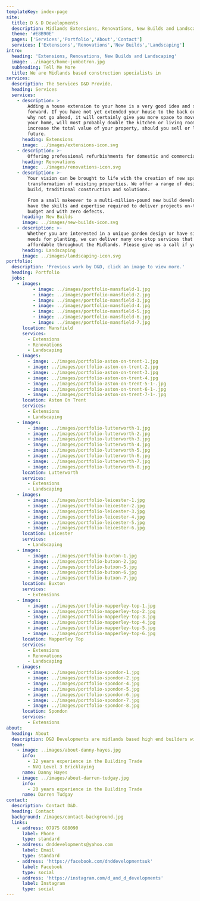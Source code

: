 ```yaml
---
templateKey: index-page
site:
  title: D & D Developments
  description: Midlands Extensions, Renovations, New Builds and Landscaping
  theme: '#E8B90E'
  pages: ['Services','Portfolio','About','Contact']
  services: ['Extensions','Renovations','New Builds','Landscaping']
intro:
  heading: 'Extensions, Renovations, New Builds and Landscaping'
  image: ../images/home-jumbotron.jpg
  subheading: Tell Me More
  title: We are Midlands based construction specialists in
services:
  description: The Services D&D Provide.
  heading: Services
  services:
    - description: >
        Adding a house extension to your home is a very good idea and straight
        forward. If you have not yet extended your house to the back or side,
        why not go ahead, it will certainly give you more space to move around
        your home, will most probably double the kitchen or living room and also
        increase the total value of your property, should you sell or let in the
        future.
      heading: Extensions
      image: ../images/extensions-icon.svg
    - description: >-
        Offering professional refurbishments for domestic and commercial customers, our renovation specialists cater for an array of homes and public houses. As a team of highly skilled builders, we are able to provide a partial or complete renovation based on your needs. Whether it's an extension or a conversion, we're able to transform the look of your home or business to add style and elegance.
      heading: Renovations
      image: ../images/renovations-icon.svg
    - description: >-
        Your vision can be brought to life with the creation of new spaces and
        transformation of existing properties. We offer a range of design and
        build, traditional construction and solutions.

        From a small makeover to a multi-million-pound new build development, we
        have the skills and expertise required to deliver projects on-time, to
        budget and with zero defects.
      heading: New Builds
      image: ../images/new-builds-icon.svg
    - description: >-
        Whether you are interested in a unique garden design or have simple
        needs for planting, we can deliver many one-stop services that are very
        affordable throughout the Midlands. Please give us a call if you need.
      heading: Landscaping
      image: ../images/landscaping-icon.svg
portfolio:
  description: 'Previous work by D&D, click an image to view more.'
  heading: Portfolio
  jobs:
    - images:
          - image: ../images/portfolio-mansfield-1.jpg
          - image: ../images/portfolio-mansfield-2.jpg
          - image: ../images/portfolio-mansfield-3.jpg
          - image: ../images/portfolio-mansfield-4.jpg
          - image: ../images/portfolio-mansfield-5.jpg
          - image: ../images/portfolio-mansfield-6.jpg
          - image: ../images/portfolio-mansfield-7.jpg
      location: Mansfield
      services:
        - Extensions
        - Renovations
        - Landscaping
    - images:
        - image: ../images/portfolio-aston-on-trent-1.jpg
        - image: ../images/portfolio-aston-on-trent-2.jpg
        - image: ../images/portfolio-aston-on-trent-3.jpg
        - image: ../images/portfolio-aston-on-trent-4.jpg
        - image: ../images/portfolio-aston-on-trent-5-1-.jpg
        - image: ../images/portfolio-aston-on-trent-6-1-.jpg
        - image: ../images/portfolio-aston-on-trent-7-1-.jpg
      location: Aston On Trent
      services:
        - Extensions
        - Landscaping
    - images:
        - image: ../images/portfolio-lutterworth-1.jpg
        - image: ../images/portfolio-lutterworth-2.jpg
        - image: ../images/portfolio-lutterworth-3.jpg
        - image: ../images/portfolio-lutterworth-4.jpg
        - image: ../images/portfolio-lutterworth-5.jpg
        - image: ../images/portfolio-lutterworth-6.jpg
        - image: ../images/portfolio-lutterworth-7.jpg
        - image: ../images/portfolio-lutterworth-8.jpg
      location: Lutterworth
      services:
        - Extensions
        - Landscaping
    - images:
        - image: ../images/portfolio-leicester-1.jpg
        - image: ../images/portfolio-leicester-2.jpg
        - image: ../images/portfolio-leicester-3.jpg
        - image: ../images/portfolio-leicester-4.jpg
        - image: ../images/portfolio-leicester-5.jpg
        - image: ../images/portfolio-leicester-6.jpg
      location: Leicester
      services:
        - Landscaping
    - images:
        - image: ../images/portfolio-buxton-1.jpg
        - image: ../images/portfolio-butxon-2.jpg
        - image: ../images/portfolio-butxon-5.jpg
        - image: ../images/portfolio-butxon-6.jpg
        - image: ../images/portfolio-butxon-7.jpg
      location: Buxton
      services:
        - Extensions
    - images:
        - image: ../images/portfolio-mapperley-top-1.jpg
        - image: ../images/portfolio-mapperley-top-2.jpg
        - image: ../images/portfolio-mapperley-top-3.jpg
        - image: ../images/portfolio-mapperley-top-4.jpg
        - image: ../images/portfolio-mapperley-top-5.jpg
        - image: ../images/portfolio-mapperley-top-6.jpg
      location: Mapperley Top
      services:
        - Extensions
        - Renovations
        - Landscaping
    - images:
        - image: ../images/portfolio-spondon-1.jpg
        - image: ../images/portfolio-spondon-2.jpg
        - image: ../images/portfolio-spondon-4.jpg
        - image: ../images/portfolio-spondon-5.jpg
        - image: ../images/portfolio-spondon-6.jpg
        - image: ../images/portfolio-spondon-7.jpg
        - image: ../images/portfolio-spondon-8.jpg
      location: Spondon
      services:
        - Extensions
about:
  heading: About
  description: D&D Developments are midlands based high end builders with over 20 years experience, specialising in full property Renovations, Extensions, Repairs and general building work.
  team:
    - image: ..images/about-danny-hayes.jpg
      info:
        - 12 years experience in the Building Trade
        - NVQ Level 3 Bricklaying
      name: Danny Hayes
    - image: ../images/about-darren-tudgay.jpg
      info:
        - 20 years experience in the Building Trade
      name: Darren Tudgay
contact:
  description: Contact D&D.
  heading: Contact
  background: /images/contact-background.jpg
  links:
    - address: 07975 688090
      label: Phone
      type: standard
    - address: dnddevelopments@yahoo.com
      label: Email
      type: standard
    - address: 'https://facebook.com/dnddevelopmentsuk'
      label: Facebook
      type: social
    - address: 'https://instagram.com/d_and_d_developments'
      label: Instagram
      type: social
---
```


